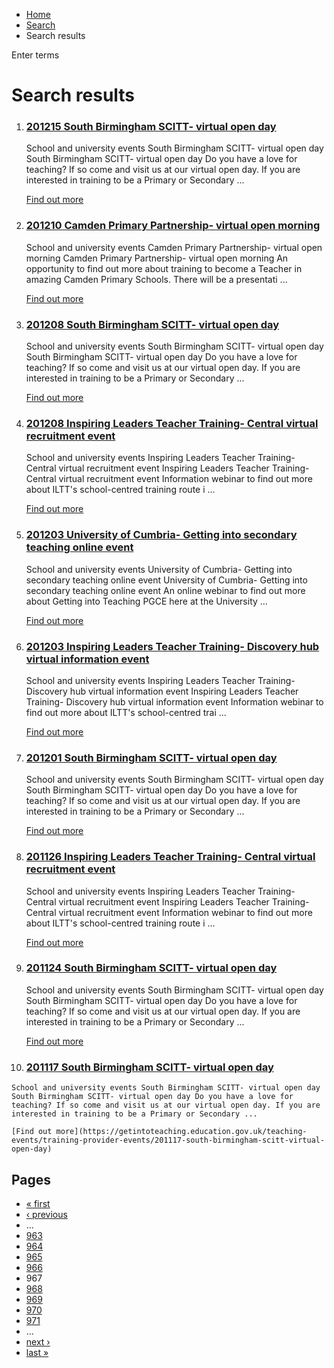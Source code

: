 *   [Home](/)
*   [Search](/search)
*   Search results

Enter terms 

Search results
==============

1.  ### [201215 South Birmingham SCITT- virtual open day](https://getintoteaching.education.gov.uk/teaching-events/training-provider-events/201215-south-birmingham-scitt-virtual-open-day)
    
    School and university events South Birmingham SCITT- virtual open day South Birmingham SCITT- virtual open day Do you have a love for teaching? If so come and visit us at our virtual open day. If you are interested in training to be a Primary or Secondary ...
    
    [Find out more](https://getintoteaching.education.gov.uk/teaching-events/training-provider-events/201215-south-birmingham-scitt-virtual-open-day)
    
2.  ### [201210 Camden Primary Partnership- virtual open morning](https://getintoteaching.education.gov.uk/teaching-events/training-provider-events/201210-camden-primary-partnership-virtual-open-morning)
    
    School and university events Camden Primary Partnership- virtual open morning Camden Primary Partnership- virtual open morning An opportunity to find out more about training to become a Teacher in amazing Camden Primary Schools. There will be a presentati ...
    
    [Find out more](https://getintoteaching.education.gov.uk/teaching-events/training-provider-events/201210-camden-primary-partnership-virtual-open-morning)
    
3.  ### [201208 South Birmingham SCITT- virtual open day](https://getintoteaching.education.gov.uk/teaching-events/training-provider-events/201208-south-birmingham-scitt-virtual-open-day)
    
    School and university events South Birmingham SCITT- virtual open day South Birmingham SCITT- virtual open day Do you have a love for teaching? If so come and visit us at our virtual open day. If you are interested in training to be a Primary or Secondary ...
    
    [Find out more](https://getintoteaching.education.gov.uk/teaching-events/training-provider-events/201208-south-birmingham-scitt-virtual-open-day)
    
4.  ### [201208 Inspiring Leaders Teacher Training- Central virtual recruitment event](https://getintoteaching.education.gov.uk/teaching-events/training-provider-events/201208-inspiring-leaders-teacher-training-central-virtual-recruitment-event)
    
    School and university events Inspiring Leaders Teacher Training- Central virtual recruitment event Inspiring Leaders Teacher Training- Central virtual recruitment event Information webinar to find out more about ILTT's school-centred training route i ...
    
    [Find out more](https://getintoteaching.education.gov.uk/teaching-events/training-provider-events/201208-inspiring-leaders-teacher-training-central-virtual-recruitment-event)
    
5.  ### [201203 University of Cumbria- Getting into secondary teaching online event](https://getintoteaching.education.gov.uk/teaching-events/training-provider-events/201203-university-of-cumbria-getting-into-secondary-teaching-online-event)
    
    School and university events University of Cumbria- Getting into secondary teaching online event University of Cumbria- Getting into secondary teaching online event An online webinar to find out more about Getting into Teaching PGCE here at the University ...
    
    [Find out more](https://getintoteaching.education.gov.uk/teaching-events/training-provider-events/201203-university-of-cumbria-getting-into-secondary-teaching-online-event)
    
6.  ### [201203 Inspiring Leaders Teacher Training- Discovery hub virtual information event](https://getintoteaching.education.gov.uk/teaching-events/training-provider-events/201203-inspiring-leaders-teacher-training-discovery-hub-virtual-information-event)
    
    School and university events Inspiring Leaders Teacher Training- Discovery hub virtual information event Inspiring Leaders Teacher Training- Discovery hub virtual information event Information webinar to find out more about ILTT's school-centred trai ...
    
    [Find out more](https://getintoteaching.education.gov.uk/teaching-events/training-provider-events/201203-inspiring-leaders-teacher-training-discovery-hub-virtual-information-event)
    
7.  ### [201201 South Birmingham SCITT- virtual open day](https://getintoteaching.education.gov.uk/teaching-events/training-provider-events/201201-south-birmingham-scitt-virtual-open-day)
    
    School and university events South Birmingham SCITT- virtual open day South Birmingham SCITT- virtual open day Do you have a love for teaching? If so come and visit us at our virtual open day. If you are interested in training to be a Primary or Secondary ...
    
    [Find out more](https://getintoteaching.education.gov.uk/teaching-events/training-provider-events/201201-south-birmingham-scitt-virtual-open-day)
    
8.  ### [201126 Inspiring Leaders Teacher Training- Central virtual recruitment event](https://getintoteaching.education.gov.uk/teaching-events/training-provider-events/201126-inspiring-leaders-teacher-training-central-virtual-recruitment-event-0)
    
    School and university events Inspiring Leaders Teacher Training- Central virtual recruitment event Inspiring Leaders Teacher Training- Central virtual recruitment event Information webinar to find out more about ILTT's school-centred training route i ...
    
    [Find out more](https://getintoteaching.education.gov.uk/teaching-events/training-provider-events/201126-inspiring-leaders-teacher-training-central-virtual-recruitment-event-0)
    
9.  ### [201124 South Birmingham SCITT- virtual open day](https://getintoteaching.education.gov.uk/teaching-events/training-provider-events/201124-south-birmingham-scitt-virtual-open-day)
    
    School and university events South Birmingham SCITT- virtual open day South Birmingham SCITT- virtual open day Do you have a love for teaching? If so come and visit us at our virtual open day. If you are interested in training to be a Primary or Secondary ...
    
    [Find out more](https://getintoteaching.education.gov.uk/teaching-events/training-provider-events/201124-south-birmingham-scitt-virtual-open-day)
    
10.  ### [201117 South Birmingham SCITT- virtual open day](https://getintoteaching.education.gov.uk/teaching-events/training-provider-events/201117-south-birmingham-scitt-virtual-open-day)
    
    School and university events South Birmingham SCITT- virtual open day South Birmingham SCITT- virtual open day Do you have a love for teaching? If so come and visit us at our virtual open day. If you are interested in training to be a Primary or Secondary ...
    
    [Find out more](https://getintoteaching.education.gov.uk/teaching-events/training-provider-events/201117-south-birmingham-scitt-virtual-open-day)
    

Pages
-----

*   [« first](/search/site "Go to first page")
*   [‹ previous](/search/site?page=965 "Go to previous page")
*   …
*   [963](/search/site?page=962 "Go to page 963")
*   [964](/search/site?page=963 "Go to page 964")
*   [965](/search/site?page=964 "Go to page 965")
*   [966](/search/site?page=965 "Go to page 966")
*   967
*   [968](/search/site?page=967 "Go to page 968")
*   [969](/search/site?page=968 "Go to page 969")
*   [970](/search/site?page=969 "Go to page 970")
*   [971](/search/site?page=970 "Go to page 971")
*   …
*   [next ›](/search/site?page=967 "Go to next page")
*   [last »](/search/site?page=1032 "Go to last page")